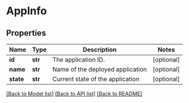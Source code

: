 # AppInfo

## Properties
Name | Type | Description | Notes
------------ | ------------- | ------------- | -------------
**id** | **str** | The application ID. | [optional] 
**name** | **str** | Name of the deployed application | [optional] 
**state** | **str** | Current state of the application | [optional] 

[[Back to Model list]](../README.md#documentation-for-models) [[Back to API list]](../README.md#documentation-for-api-endpoints) [[Back to README]](../README.md)


